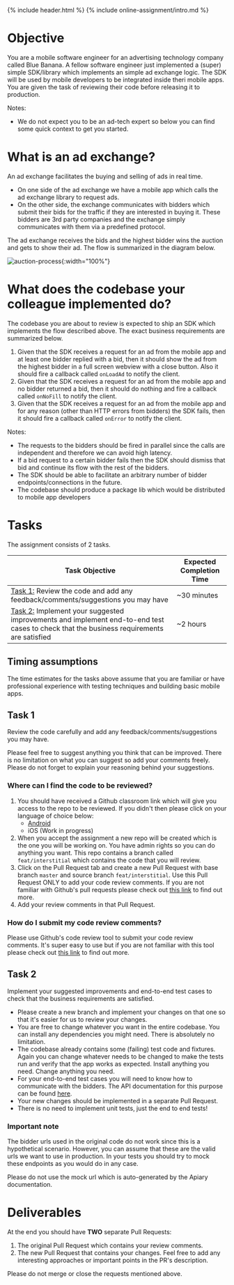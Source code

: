 {% include header.html %}
{% include online-assignment/intro.md %}

# Objective

You are a mobile software engineer for an advertising technology company called Blue Banana. A fellow software engineer just implemented a (super) simple SDK/library which implements an simple ad exchange logic. The SDK will be used by mobile developers to be integrated inside theri mobile apps. You are given the task of reviewing their code before releasing it to production. 

Notes: 

- We do not expect you to be an ad-tech expert so below you can find some quick context to get you started.

# What is an ad exchange?

An ad exchange facilitates the buying and selling of ads in real time.

- On one side of the ad exchange we have a mobile app which calls the ad exchange library to request ads. 
- On the other side, the exchange communicates with bidders which submit their bids for the traffic if they are interested in buying it. These bidders are 3rd party companies and the exchange simply communicates with them via a predefined protocol.

The ad exchange receives the bids and the highest bidder wins the auction and gets to show their ad. The flow is summarized in the diagram below.

![auction-process](/static/mobile-auction-process.jpg){:width="100%"}


# What does the codebase your colleague implemented do?

The codebase you are about to review is expected to ship an SDK which implements the flow described above. The exact business requirements are summarized below.

1. Given that the SDK receives a request for an ad from the mobile app and at least one bidder replied with a bid, then it should show the ad from the highest bidder in a full screen webview with a close button. Also it should fire a callback called ```onLoadAd``` to notify the client. 
2. Given that the SDK receives a request for an ad from the mobile app and no bidder returned a bid, then it should do nothing and fire a callback called ```onNoFill``` to notify the client.
3. Given that the SDK receives a request for an ad from the mobile app and for any reason (other than HTTP errors from bidders) the SDK fails, then it should fire a callback called ```onError``` to notify the client.

Notes:

- The requests to the bidders should be fired in parallel since the calls are independent and therefore we can avoid high latency.
- If a bid request to a certain bidder fails then the SDK should dismiss that bid and continue its flow with the rest of the bidders.
- The SDK should be able to facilitate an arbitrary number of bidder endpoints/connections in the future.
- The codebase should produce a package lib which would be distributed to mobile app developers

# Tasks

The assignment consists of 2 tasks.

| Task Objective | Expected Completion Time |
|---|---|
| [Task 1:](#task-1) Review the code and add any feedback/comments/suggestions you may have | ~30 minutes |
| [Task 2:](#task-2) Implement your suggested improvements and implement end-to-end test cases to check that the business requirements are satisfied | ~2 hours |

## Timing assumptions

The time estimates for the tasks above assume that you are familiar or have professional experience with testing techniques and building basic mobile apps.

## Task 1

Review the code carefully and add any feedback/comments/suggestions you may have. 

Please feel free to suggest anything you think that can be improved. There is no limitation on what you can suggest so add your comments freely. Please do not forget to explain your reasoning behind your suggestions. 

### Where can I find the code to be reviewed?

1. You should have received a Github classroom link which will give you access to the repo to be reviewed. If you didn't then please click on your language of choice below:
    - [Android](https://classroom.github.com/a/_5lpetXq)
    - iOS (Work in progress) 
2. When you accept the assignment a new repo will be created which is the one you will be working on. You have admin rights so you can do anything you want. This repo contains a branch called ```feat/interstitial``` which contains the code that you will review.
2. Click on the Pull Request tab and create a new Pull Request with base branch ```master``` and source branch ```feat/interstitial```. Use this Pull Request ONLY to add your code review comments. If you are not familiar with Github's pull requests please check out [this link](https://help.github.com/articles/creating-a-pull-request/) to find out more.
3. Add your review comments in that Pull Request.

### How do I submit my code review comments?

Please use Github's code review tool to submit your code review comments. It's super easy to use but if you are not familiar with this tool please check out [this link](https://help.github.com/articles/reviewing-proposed-changes-in-a-pull-request/) to find out more.

## Task 2

Implement your suggested improvements and end-to-end test cases to check that the business requirements are satisfied.

- Please create a new branch and implement your changes on that one so that it's easier for us to review your changes.
- You are free to change whatever you want in the entire codebase. You can install any dependencies you might need. There is absolutely no limitation.
- The codebase already contains some (failing) test code and fixtures. Again you can change whatever needs to be changed to make the tests run and verify that the app works as expected. Install anything you need. Change anything you need.   
- For your end-to-end test cases you will need to know how to communicate with the bidders. The API documentation for this purpose can be found [here](https://bidderapi.docs.apiary.io).
- Your new changes should be implemented in a separate Pull Request. 
- There is no need to implement unit tests, just the end to end tests!

### Important note

The bidder urls used in the original code do not work since this is a hypothetical scenario. However, you can assume that these are the valid urls we want to use in production. In your tests you should try to mock these endpoints as you would do in any case. 

Please do not use the mock url which is auto-generated by the Apiary documentation. 

# Deliverables

At the end you should have **TWO** separate Pull Requests:

1. The original Pull Request which contains your review comments.
2. The new Pull Request that contains your changes. Feel free to add any interesting approaches or important points in the PR's description.

Please do not merge or close the requests mentioned above.
